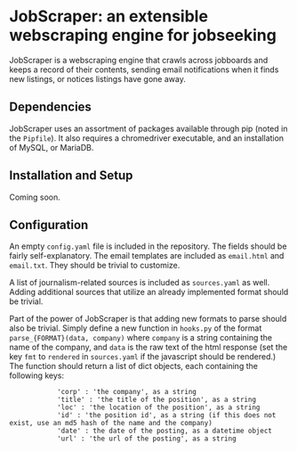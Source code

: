 # JobScraper: an extensible webscraping engine for jobseeking

JobScraper is a webscraping engine that crawls across jobboards and keeps a record of their contents,
sending email notifications when it finds new listings, or notices listings have gone away.

## Dependencies

JobScraper uses an assortment of packages available through pip (noted in the `Pipfile`). It also requires
a chromedriver executable, and an installation of MySQL, or MariaDB.

## Installation and Setup

Coming soon.

## Configuration

An empty `config.yaml` file is included in the repository. The fields should be fairly self-explanatory. The email templates are included as `email.html` and `email.txt`. They should be trivial to customize.

A list of journalism-related sources is included as `sources.yaml` as well. Adding additional sources that utilize an already implemented format should be trivial.

Part of the power of JobScraper is that adding new formats to parse should also be trivial. Simply define a new function in `hooks.py` of the format `parse_{FORMAT}(data, company)` where `company` is a string containing the name of the company, and `data` is the raw text of the html response (set the key `fmt` to `rendered` in `sources.yaml` if the javascript should be rendered.) The function should return a list of dict objects, each containing the following keys:

```
            'corp' : 'the company', as a string
            'title' : 'the title of the position', as a string
            'loc' : 'the location of the position', as a string
            'id' : 'the position id', as a string (if this does not exist, use an md5 hash of the name and the company)
            'date' : the date of the posting, as a datetime object 
            'url' : 'the url of the posting', as a string
```